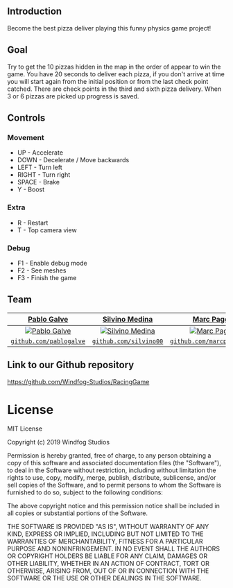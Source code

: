 ﻿## Introduction
Become the best pizza deliver playing this funny physics game project!

## Goal
Try to get the 10 pizzas hidden in the map in the order of appear to win the game. 
You have 20 seconds to deliver each pizza, if you don't arrive at time you will start again from the initial position or from the last check point catched.
There are check points in the third and sixth pizza delivery.
When 3 or 6 pizzas are picked up progress is saved. 

## Controls
### Movement
* UP - Accelerate
* DOWN - Decelerate / Move backwards 
* LEFT - Turn left
* RIGHT - Turn right
* SPACE - Brake
* Y - Boost

### Extra
* R - Restart 
* T - Top camera view

### Debug
* F1 - Enable debug mode
* F2 - See meshes
* F3 - Finish the game
 
## Team
| <a href="https://github.com/pablogalve" target="_blank">**Pablo Galve**</a> | <a href="https://github.com/silvino00" target="_blank">**Silvino Medina**</a> | <a href="https://github.com/marcpages2020" target="_blank">**Marc Pagès**</a> |
| :---: |:---:| :---:|
| [![Pablo Galve](https://avatars1.githubusercontent.com/u/30580652?s=400&v=4)](https://github.com/pablogalve)    | [![Silvino Medina](https://avatars1.githubusercontent.com/u/47743896?s=400&v=4)](https://github.com/silvino00) | [![Marc Pagès](https://avatars3.githubusercontent.com/u/47534017?s=400&v=4)](https://github.com/marcpages2020)  |
| <a href="https://github.com/pablogalve" target="_blank">`github.com/pablogalve`</a> | <a href="https://github.com/silvino00" target="_blank">`github.com/silvino00`</a> | <a href="https://github.com/marcpages2020" target="_blank">`github.com/marcpages2020`</a> |

## Link to our Github repository
https://github.com/Windfog-Studios/RacingGame

# License
MIT License

Copyright (c) 2019 Windfog Studios

Permission is hereby granted, free of charge, to any person obtaining a copy
of this software and associated documentation files (the "Software"), to deal
in the Software without restriction, including without limitation the rights
to use, copy, modify, merge, publish, distribute, sublicense, and/or sell
copies of the Software, and to permit persons to whom the Software is
furnished to do so, subject to the following conditions:

The above copyright notice and this permission notice shall be included in all
copies or substantial portions of the Software.

THE SOFTWARE IS PROVIDED "AS IS", WITHOUT WARRANTY OF ANY KIND, EXPRESS OR
IMPLIED, INCLUDING BUT NOT LIMITED TO THE WARRANTIES OF MERCHANTABILITY,
FITNESS FOR A PARTICULAR PURPOSE AND NONINFRINGEMENT. IN NO EVENT SHALL THE
AUTHORS OR COPYRIGHT HOLDERS BE LIABLE FOR ANY CLAIM, DAMAGES OR OTHER
LIABILITY, WHETHER IN AN ACTION OF CONTRACT, TORT OR OTHERWISE, ARISING FROM,
OUT OF OR IN CONNECTION WITH THE SOFTWARE OR THE USE OR OTHER DEALINGS IN THE
SOFTWARE.
